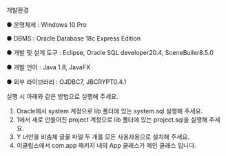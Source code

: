 개발환경

● 운영체제 : Windows 10 Pro 

● DBMS : Oracle Database 18c Express Edition 

● 개발 및 설계 도구 : Eclipse, Oracle SQL developer20.4, 
	SceneBuiler8.5.0 

● 개발 언어 : Java 1.8, JavaFX 

● 외부 라이브러리 : OJDBC7, JBCRYPT0.4.1 

실행 시 아래와 같은 방법으로 실행해 주세요.
1. Oracle에서 system 계정으로 lib 폴더에 있는 system.sql 실행해 주세요.
2. 1에서 새로 만들어진 project 계정으로 lib 폴더에 있는 project.sql을 실행해 주세요.
3. Y 너만을 비춤체 글꼴 파일 두 개를 모든 사용자용으로 설치해 주세요.
4. 이클립스에서 com.app 패키지 내의 App 클래스가 메인 클래스 입니다.



